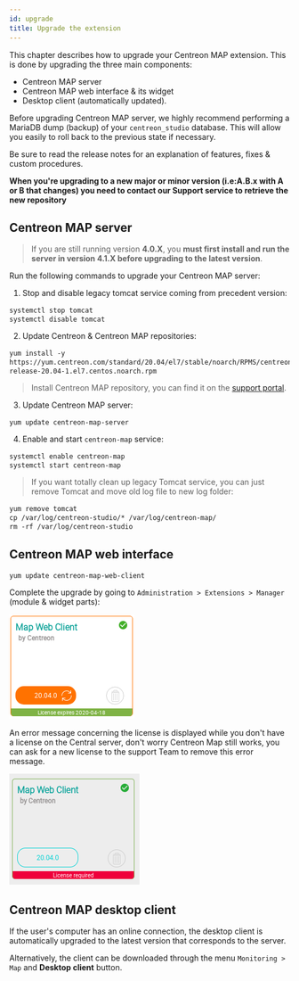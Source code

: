 ```yaml
---
id: upgrade
title: Upgrade the extension
---
```


This chapter describes how to upgrade your Centreon MAP extension. This
is done by upgrading the three main components:

- Centreon MAP server
- Centreon MAP web interface & its widget
- Desktop client (automatically updated).

Before upgrading Centreon MAP server, we highly recommend performing a
MariaDB dump (backup) of your `centreon_studio` database. This will
allow you easily to roll back to the previous state if necessary.

Be sure to read the release notes for an explanation of features, fixes
& custom procedures.

**When you're upgrading to a new major or minor version (i.e:A.B.x with
A or B that changes) you need to contact our Support service to retrieve
the new repository**

## Centreon MAP server

> If you are still running version **4.0.X**, you **must first install
> and run the server in version 4.1.X before upgrading to the latest
> version**.

Run the following commands to upgrade your Centreon MAP server:

1. Stop and disable legacy tomcat service coming from precedent version:

```shell
systemctl stop tomcat
systemctl disable tomcat
```

2. Update Centreon & Centreon MAP repositories:

```shell
yum install -y https://yum.centreon.com/standard/20.04/el7/stable/noarch/RPMS/centreon-release-20.04-1.el7.centos.noarch.rpm
```

> Install Centreon MAP repository, you can find it on the
> [support portal](https://support.centreon.com/s/repositories).

3. Update Centreon MAP server:

```shell
yum update centreon-map-server
```

4. Enable and start `centreon-map` service:

```shell
systemctl enable centreon-map
systemctl start centreon-map
```

> If you want totally clean up legacy Tomcat service, you can just remove
> Tomcat and move old log file to new log folder:

```shell
yum remove tomcat
cp /var/log/centreon-studio/* /var/log/centreon-map/
rm -rf /var/log/centreon-studio
```

## Centreon MAP web interface

```shell
yum update centreon-map-web-client
```

Complete the upgrade by going to `Administration > Extensions > Manager`
(module & widget parts):

![image](../assets/graph-views/update-web-client.png)

An error message concerning the license is displayed while you don't
have a license on the Central server, don't worry Centreon Map still
works, you can ask for a new license to the support Team to remove this
error message.

![image](../assets/graph-views/license-error.png)

## Centreon MAP desktop client

If the user's computer has an online connection, the desktop client is
automatically upgraded to the latest version that corresponds to the server.

Alternatively, the client can be downloaded through the menu `Monitoring >
Map` and **Desktop client** button.
